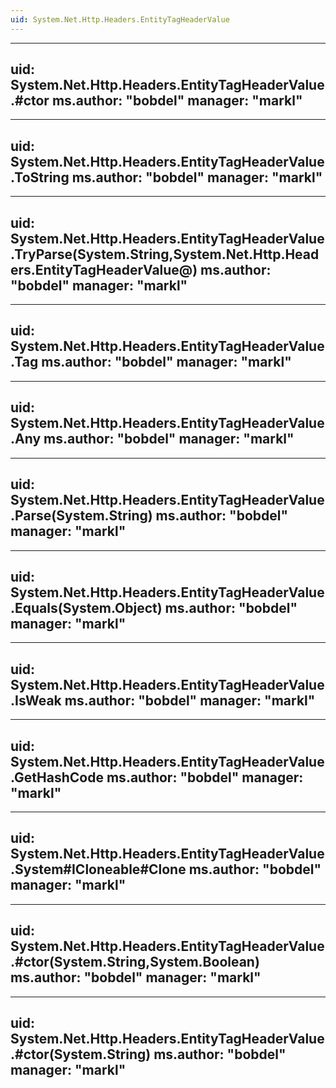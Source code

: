 ```yaml
---
uid: System.Net.Http.Headers.EntityTagHeaderValue
---
```


---
uid: System.Net.Http.Headers.EntityTagHeaderValue.#ctor
ms.author: "bobdel"
manager: "markl"
---

---
uid: System.Net.Http.Headers.EntityTagHeaderValue.ToString
ms.author: "bobdel"
manager: "markl"
---

---
uid: System.Net.Http.Headers.EntityTagHeaderValue.TryParse(System.String,System.Net.Http.Headers.EntityTagHeaderValue@)
ms.author: "bobdel"
manager: "markl"
---

---
uid: System.Net.Http.Headers.EntityTagHeaderValue.Tag
ms.author: "bobdel"
manager: "markl"
---

---
uid: System.Net.Http.Headers.EntityTagHeaderValue.Any
ms.author: "bobdel"
manager: "markl"
---

---
uid: System.Net.Http.Headers.EntityTagHeaderValue.Parse(System.String)
ms.author: "bobdel"
manager: "markl"
---

---
uid: System.Net.Http.Headers.EntityTagHeaderValue.Equals(System.Object)
ms.author: "bobdel"
manager: "markl"
---

---
uid: System.Net.Http.Headers.EntityTagHeaderValue.IsWeak
ms.author: "bobdel"
manager: "markl"
---

---
uid: System.Net.Http.Headers.EntityTagHeaderValue.GetHashCode
ms.author: "bobdel"
manager: "markl"
---

---
uid: System.Net.Http.Headers.EntityTagHeaderValue.System#ICloneable#Clone
ms.author: "bobdel"
manager: "markl"
---

---
uid: System.Net.Http.Headers.EntityTagHeaderValue.#ctor(System.String,System.Boolean)
ms.author: "bobdel"
manager: "markl"
---

---
uid: System.Net.Http.Headers.EntityTagHeaderValue.#ctor(System.String)
ms.author: "bobdel"
manager: "markl"
---
